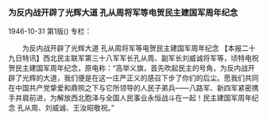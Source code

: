 ### 为反内战开辟了光辉大道  孔从周将军等电贺民主建国军周年纪念

1946-10-31
第1版()
专栏：

　　为反内战开辟了光辉大道
    孔从周将军等电贺民主建国军周年纪念
    【本报二十九日特讯】西北民主联军第三十八军军长孔从周、副军长刘威诚将军等，顷特电祝贺民主建国军周年纪念，原电称：“高举义旗，首先吹起民主的号角，为反内战开辟了光辉的大道，我们便是在这一庄严正义的感召下步了你们的后尘。愿我们共同在中国共产党挚爱和鼎照之下与它所领导的人民子弟兵——八路军、新四军紧密携手并肩前进，为解放西北胞泽与全国人民事业永恒战斗在一起！民主建国军周年纪念
              孔从周、刘威诚、王汝昭敬祝。”
